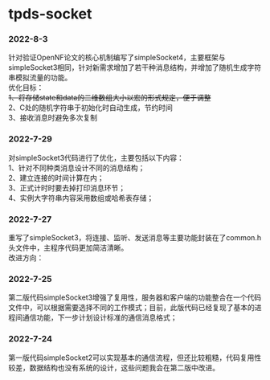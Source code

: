 # tpds-socket  
### 2022-8-3  
针对验证OpenNF论文的核心机制编写了simpleSocket4，主要框架与simpleSocket3相同，针对新需求增加了若干种消息结构，并增加了随机生成字符串模拟流量的功能。  
优化目标：  
~~1、将存储state和data的二维数组大小以宏的形式规定，便于调整~~  
2、C处的随机字符串于初始化时自动生成，节约时间  
3、接收消息时避免多次复制  

### 2022-7-29  
对simpleSocket3代码进行了优化，主要包括以下内容：  
1、针对不同种类消息设计不同的消息结构；  
2、建立连接的时间计算在内；  
3、正式计时时要去掉打印消息环节；  
4、实例大字符串内容采用数组或哈希表存储；  

### 2022-7-27  
重写了simpleSocket3，将连接、监听、发送消息等主要功能封装在了common.h头文件中，主程序代码更加简洁清晰。  
改进方向：  

### 2022-7-25  
第二版代码simpleSocket3增强了复用性，服务器和客户端的功能整合在一个代码文件中，可以根据需要选择不同的工作模式；目前，此版代码已经复现了基本的进程间通信功能，下一步计划设计标准的通信消息格式；  

### 2022-7-24  
第一版代码simpleSocket2可以实现基本的通信流程，但还比较粗糙，代码复用性较差，数据结构也没有系统的设计，这些问题我会在第二版中改进。  
